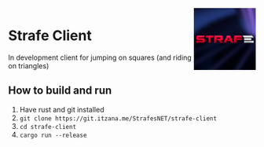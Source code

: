 <img align="right" width="25%" src="strafe.png">

# Strafe Client
In development client for jumping on squares (and riding on triangles)

## How to build and run
1. Have rust and git installed
2. `git clone https://git.itzana.me/StrafesNET/strafe-client`
3. `cd strafe-client`
4. `cargo run --release`
